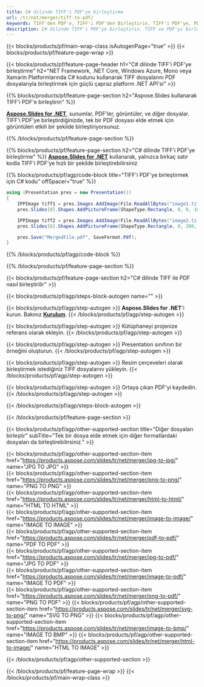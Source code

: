 ```yaml
---
title: C# dilinde TIFF'i PDF'ye birleştirme
url: /tr/net/merger/tiff-to-pdf/
keywords: TIFF'den PDF'e, TIFF'i PDF'den Birleştirin, TIFF'i PDF'ye, PDF'e, TIFF'e, C# API'ye, .NET Kitaplığına Birleştirin
description: C# dilinde TIFF'i PDF'ye birleştirin. TIFF ve PDF'yi birleştirmek için .NET kitaplık API'sini kullanın
---
```


{{< blocks/products/pf/main-wrap-class isAutogenPage="true" >}}
{{< blocks/products/pf/feature-page-wrap >}}

{{< blocks/products/pf/feature-page-header h1="C# dilinde TIFF'i PDF'ye birleştirme" h2="NET Framework, .NET Core, Windows Azure, Mono veya Xamarin Platformlarında C# kodunu kullanarak TIFF dosyalarını PDF dosyalarıyla birleştirmek için güçlü çapraz platform .NET API'si" >}}

{{% blocks/products/pf/feature-page-section h2="Aspose.Slides kullanarak TIFF'i PDF'e birleştirin" %}}

[**Aspose.Slides for .NET**](https://products.aspose.com/slides/tr/net/), sunumlar, PDF'ler, görüntüler, ve diğer dosyalar. TIFF'i PDF'ye birleştirdiğinizde, tek bir PDF dosyası elde etmek için görüntüleri etkili bir şekilde birleştiriyorsunuz.

{{% /blocks/products/pf/feature-page-section %}}




{{% blocks/products/pf/feature-page-section  h2="C# dilinde TIFF'i PDF'ye birleştirme" %}}
[**Aspose.Slides for .NET**](https://products.aspose.com/slides/tr/net/) kullanarak, yalnızca birkaç satır kodla TIFF'i PDF'ye hızlı bir şekilde birleştirebilirsiniz

{{% blocks/products/pf/agp/code-block title="TIFF'i PDF'ye birleştirmek için C# kodu" offSpacer="true" %}}
```cs
using (Presentation pres = new Presentation())
{
    IPPImage tiff1 = pres.Images.AddImage(File.ReadAllBytes("image1.tiff"));
    pres.Slides[0].Shapes.AddPictureFrame(ShapeType.Rectangle, 0, 0, 100, 100, tiff1);

    IPPImage tiff2 = pres.Images.AddImage(File.ReadAllBytes("image2.tiff"));
    pres.Slides[0].Shapes.AddPictureFrame(ShapeType.Rectangle, 0, 200, 100, 100, tiff2);

    pres.Save("MergedFile.pdf", SaveFormat.Pdf);
}
```
{{% /blocks/products/pf/agp/code-block %}}

{{% /blocks/products/pf/feature-page-section %}}




{{< blocks/products/pf/feature-page-section  h2="C# dilinde TIFF ile PDF nasıl birleştirilir" >}}


{{< blocks/products/pf/agp/steps-block-autogen name="" >}}


{{< blocks/products/pf/agp/step-autogen >}}
**Aspose.Slides for .NET**'i kurun. Bakınız [**Kurulum**](https://docs.aspose.com/slides/net/installation/).
{{< /blocks/products/pf/agp/step-autogen >}}

{{< blocks/products/pf/agp/step-autogen >}}
Kütüphaneyi projenize referans olarak ekleyin.
{{< /blocks/products/pf/agp/step-autogen >}}

{{< blocks/products/pf/agp/step-autogen >}}
Presentation sınıfının bir örneğini oluşturun.
{{< /blocks/products/pf/agp/step-autogen >}}

{{< blocks/products/pf/agp/step-autogen >}}
Resim çerçeveleri olarak birleştirmek istediğiniz TIFF dosyalarını yükleyin.
{{< /blocks/products/pf/agp/step-autogen >}}

{{< blocks/products/pf/agp/step-autogen >}}
Ortaya çıkan PDF'yi kaydedin.
{{< /blocks/products/pf/agp/step-autogen >}}


{{< /blocks/products/pf/agp/steps-block-autogen >}}


{{< /blocks/products/pf/feature-page-section >}}




{{< blocks/products/pf/agp/other-supported-section title="Diğer dosyaları birleştir" subTitle="Tek bir dosya elde etmek için diğer formatlardaki dosyaları da birleştirebilirsiniz." >}}

{{< blocks/products/pf/agp/other-supported-section-item href="https://products.aspose.com/slides/tr/net/merger/jpg-to-jpg/" name="JPG TO JPG" >}}  
{{< blocks/products/pf/agp/other-supported-section-item href="https://products.aspose.com/slides/tr/net/merger/png-to-png/" name="PNG TO PNG" >}}  
{{< blocks/products/pf/agp/other-supported-section-item href="https://products.aspose.com/slides/tr/net/merger/html-to-html/" name="HTML TO HTML" >}}  
{{< blocks/products/pf/agp/other-supported-section-item href="https://products.aspose.com/slides/tr/net/merger/image-to-image/" name="IMAGE TO IMAGE" >}}  
{{< blocks/products/pf/agp/other-supported-section-item href="https://products.aspose.com/slides/tr/net/merger/pdf-to-pdf/" name="PDF TO PDF" >}}  
{{< blocks/products/pf/agp/other-supported-section-item href="https://products.aspose.com/slides/tr/net/merger/jpg-to-pdf/" name="JPG TO PDF" >}}  
{{< blocks/products/pf/agp/other-supported-section-item href="https://products.aspose.com/slides/tr/net/merger/image-to-pdf/" name="IMAGE TO PDF" >}}  
{{< blocks/products/pf/agp/other-supported-section-item href="https://products.aspose.com/slides/tr/net/merger/png-to-pdf/" name="PNG TO PDF" >}}
{{< blocks/products/pf/agp/other-supported-section-item href="https://products.aspose.com/slides/tr/net/merger/svg-to-png/" name="SVG TO PNG" >}} 
{{< blocks/products/pf/agp/other-supported-section-item href="https://products.aspose.com/slides/tr/net/merger/image-to-bmp/" name="IMAGE TO BMP" >}} 
{{< blocks/products/pf/agp/other-supported-section-item href="https://products.aspose.com/slides/tr/net/merger/html-to-image/" name="HTML TO IMAGE" >}}  
  


{{< /blocks/products/pf/agp/other-supported-section >}}

{{< /blocks/products/pf/feature-page-wrap >}}
{{< /blocks/products/pf/main-wrap-class >}}